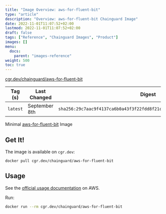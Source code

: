 ```yaml
---
title: "Image Overview: aws-for-fluent-bit"
type: "article"
description: "Overview: aws-for-fluent-bit Chainguard Image"
date: 2022-11-01T11:07:52+02:00
lastmod: 2022-11-01T11:07:52+02:00
draft: false
tags: ["Reference", "Chainguard Images", "Product"]
images: []
menu:
  docs:
    parent: "images-reference"
weight: 500
toc: true
---
```


[cgr.dev/chainguard/aws-for-fluent-bit](https://github.com/chainguard-images/images/tree/main/images/aws-for-fluent-bit)

| Tag (s)   | Last Changed  | Digest                                                                    |
|-----------|---------------|---------------------------------------------------------------------------|
|  `latest` | September 8th | `sha256:29c7aac9f4137ca6b0a43f3f22fdd8f21c4f2322769f7a57de083c15ad5930ff` |



Minimal [aws-for-fluent-bit](https://github.com/aws/aws-for-fluent-bit) Image

## Get It!

The image is available on `cgr.dev`:

```
docker pull cgr.dev/chainguard/aws-for-fluent-bit
```

## Usage

See the [official usage documentation](https://docs.aws.amazon.com/AmazonECS/latest/developerguide/firelens-using-fluentbit.html) on AWS.

Run:

```sh
docker run --rm cgr.dev/chainguard/aws-for-fluent-bit
```

